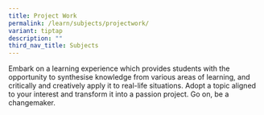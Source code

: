 ```yaml
---
title: Project Work
permalink: /learn/subjects/projectwork/
variant: tiptap
description: ""
third_nav_title: Subjects
---
```

<p>Embark on a learning experience which provides students with the opportunity to synthesise knowledge from various areas of learning, and critically and creatively apply it to real-life situations. Adopt a topic aligned to your interest and transform it into a passion project. Go on, be a changemaker.</p>